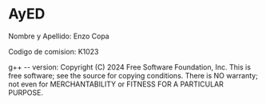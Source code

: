 # AyED

Nombre y Apellido: Enzo Copa

Codigo de comision: K1023

g++ -- version:
Copyright (C) 2024 Free Software Foundation, Inc.
This is free software; see the source for copying conditions.  There is NO
warranty; not even for MERCHANTABILITY or FITNESS FOR A PARTICULAR PURPOSE.
